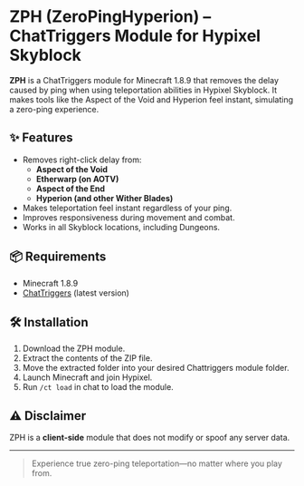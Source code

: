 # ZPH (ZeroPingHyperion) – ChatTriggers Module for Hypixel Skyblock

**ZPH** is a ChatTriggers module for Minecraft 1.8.9 that removes the delay caused by ping when using teleportation abilities in Hypixel Skyblock. It makes tools like the Aspect of the Void and Hyperion feel instant, simulating a zero-ping experience.

## ✨ Features

- Removes right-click delay from:
  - **Aspect of the Void**
  - **Etherwarp (on AOTV)**
  - **Aspect of the End**
  - **Hyperion (and other Wither Blades)**
- Makes teleportation feel instant regardless of your ping.
- Improves responsiveness during movement and combat.
- Works in all Skyblock locations, including Dungeons.

## 📦 Requirements

- Minecraft 1.8.9
- [ChatTriggers](https://www.chattriggers.com/) (latest version)

## 🛠️ Installation

1. Download the ZPH module.
2. Extract the contents of the ZIP file.
3. Move the extracted folder into your desired Chattriggers module folder.
4. Launch Minecraft and join Hypixel.
5. Run `/ct load` in chat to load the module.

## ⚠️ Disclaimer

ZPH is a **client-side** module that does not modify or spoof any server data.

---

> Experience true zero-ping teleportation—no matter where you play from.

